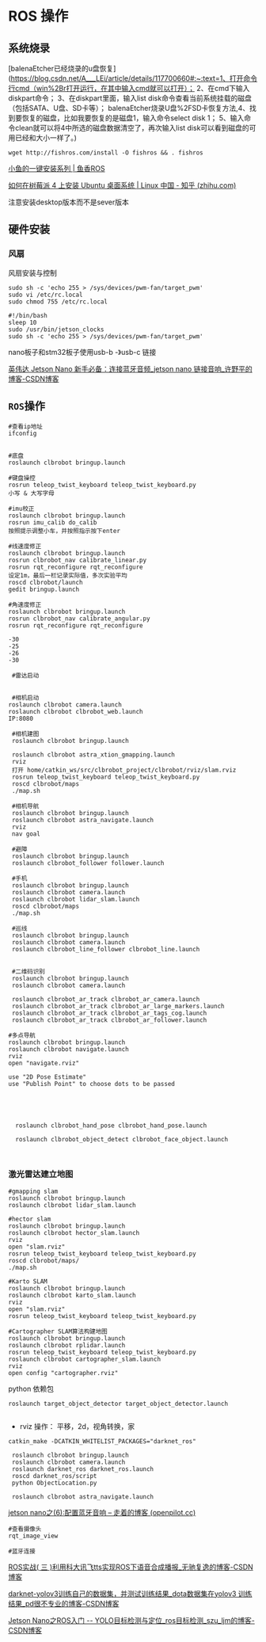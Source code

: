# ROS 操作
## 系统烧录

[balenaEtcher已经烧录的u盘恢复](https://blog.csdn.net/A___LEi/article/details/117700660#:~:text=1、打开命令行cmd（win%2Br打开运行，在其中输入cmd就可以打开）； 2、在cmd下输入diskpart命令； 3、在diskpart里面，输入list disk命令查看当前系统挂载的磁盘（包括SATA、U盘、SD卡等）； balenaEtcher烧录U盘%2FSD卡恢复方法,4、找到要恢复的磁盘，比如我要恢复的是磁盘1，输入命令select disk 1； 5、输入命令clean就可以将4中所选的磁盘数据清空了，再次输入list disk可以看到磁盘的可用已经和大小一样了。)

```shell
wget http://fishros.com/install -O fishros && . fishros
```
[小鱼的一键安装系列 | 鱼香ROS](https://fishros.org.cn)


[如何在树莓派 4 上安装 Ubuntu 桌面系统 | Linux 中国 - 知乎 (zhihu.com)](https://zhuanlan.zhihu.com/p/413743940)

注意安装desktop版本而不是sever版本




## 硬件安装

### 风扇
风扇安装与控制

```
sudo sh -c 'echo 255 > /sys/devices/pwm-fan/target_pwm'
sudo vi /etc/rc.local
sudo chmod 755 /etc/rc.local
```

```
#!/bin/bash
sleep 10
sudo /usr/bin/jetson_clocks
sudo sh -c 'echo 255 > /sys/devices/pwm-fan/target_pwm'
```



nano板子和stm32板子使用usb-b -》usb-c 链接

[英伟达 Jetson Nano 新手必备：连接蓝牙音频_jetson nano 链接音响_许野平的博客-CSDN博客](https://blog.csdn.net/quicmous/article/details/115174779)

## 



## `ROS`操作

````shell
#查看ip地址
ifconfig


#底盘
roslaunch clbrobot bringup.launch

#键盘操控
rosrun teleop_twist_keyboard teleop_twist_keyboard.py
小写 & 大写字母

#imu校正
roslaunch clbrobot bringup.launch
rosrun imu_calib do_calib
按照提示调整小车，并按照指示按下enter

#线速度修正
roslaunch clbrobot bringup.launch
rosrun clbrobot_nav calibrate_linear.py
rosrun rqt_reconfigure rqt_reconfigure
设定1m，最后一栏记录实际值，多次实验平均
roscd clbrobot/launch
gedit bringup.launch

#角速度修正
roslaunch clbrobot bringup.launch
rosrun clbrobot_nav calibrate_angular.py
rosrun rqt_reconfigure rqt_reconfigure

-30
-25
-26
-30

 #雷达启动


 #相机启动
roslaunch clbrobot camera.launch
roslaunch clbrobot clbrobot_web.launch
IP:8080

 #相机建图
 roslaunch clbrobot bringup.launch
 
 roslaunch clbrobot astra_xtion_gmapping.launch
 rviz
 打开 home/catkin_ws/src/clbrobot_project/clbrobot/rviz/slam.rviz
 rosrun teleop_twist_keyboard teleop_twist_keyboard.py
 roscd clbrobot/maps
 ./map.sh
 
 #相机导航
 roslaunch clbrobot bringup.launch
 roslaunch clbrobot astra_navigate.launch
 rviz
 nav goal
 
 #避障
 roslaunch clbrobot bringup.launch
 roslaunch clbrobot_follower follower.launch
 
 #手机
 roslaunch clbrobot bringup.launch
 roslaunch clbrobot camera.launch
 roslaunch clbrobot lidar_slam.launch
 roscd clbrobot/maps
 ./map.sh
 
 #巡线
 roslaunch clbrobot bringup.launch
 roslaunch clbrobot camera.launch
 roslaunch clbrobot_line_follower clbrobot_line.launch
 
 
 #二维码识别
 roslaunch clbrobot bringup.launch
 roslaunch clbrobot camera.launch
 
 roslaunch clbrobot_ar_track clbrobot_ar_camera.launch
 roslaunch clbrobot_ar_track clbrobot_ar_large_markers.launch
 roslaunch clbrobot_ar_track clbrobot_ar_tags_cog.launch
 roslaunch clbrobot_ar_track clbrobot_ar_follower.launch
 
#多点导航
roslaunch clbrobot bringup.launch
roslaunch clbrobot navigate.launch
rviz
open "navigate.rviz"

use "2D Pose Estimate"
use "Publish Point" to choose dots to be passed

  
 
 
 
  roslaunch clbrobot_hand_pose clbrobot_hand_pose.launch
  
  roslaunch clbrobot_object_detect clbrobot_face_object.launch
  
  
````



### 激光雷达建立地图

```shell
#gmapping slam
roslaunch clbrobot bringup.launch
roslaunch clbrobot lidar_slam.launch

#hector slam
roslaunch clbrobot bringup.launch
roslaunch clbrobot hector_slam.launch
rviz
open "slam.rviz"
rosrun teleop_twist_keyboard teleop_twist_keyboard.py
roscd clbrobot/maps/
./map.sh

#Karto SLAM
roslaunch clbrobot bringup.launch
roslaunch clbrobot karto_slam.launch
rviz
open "slam.rviz"
rosrun teleop_twist_keyboard teleop_twist_keyboard.py

#Cartographer SLAM算法构建地图
roslaunch clbrobot bringup.launch
roslaunch clbrobot rplidar.launch
rosrun teleop_twist_keyboard teleop_twist_keyboard.py
roslaunch clbrobot cartographer_slam.launch
rviz
open config "cartographer.rviz"
```

python 依赖包

```
roslaunch target_object_detector target_object_detector.launch
```

```

```

- rviz 操作： 平移，2d，视角转换，家



```shell
catkin_make -DCATKIN_WHITELIST_PACKAGES="darknet_ros"

 roslaunch clbrobot bringup.launch
 roslaunch clbrobot camera.launch
 roslaunch darknet_ros darknet_ros.launch
 roscd darknet_ros/script
 python ObjectLocation.py
 
 roslaunch clbrobot astra_navigate.launch
```

[jetson nano之(6):配置蓝牙音响 – 走着的博客 (openpilot.cc)](https://blog.openpilot.cc/archives/2307)

```
#查看摄像头
rqt_image_view

#蓝牙连接
```

[ROS实战( 三 )利用科大讯飞tts实现ROS下语音合成播报_无驰复逸的博客-CSDN博客](https://blog.csdn.net/weixin_40522162/article/details/80525758)



[darknet-yolov3训练自己的数据集，并测试训练结果_dota数据集在yolov3 训练结果_pd很不专业的博客-CSDN博客](https://blog.csdn.net/qq_42145185/article/details/105816128)

[Jetson Nano之ROS入门 -- YOLO目标检测与定位_ros目标检测_szu_ljm的博客-CSDN博客](https://blog.csdn.net/m0_55202222/article/details/132016297)





# 
